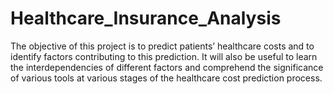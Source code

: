# Healthcare_Insurance_Analysis
The objective of this project is to predict patients’ healthcare costs and to identify factors  contributing to this prediction. It will also be useful to learn the interdependencies of  different factors and comprehend the significance of various tools at various stages of  the healthcare cost prediction process.
